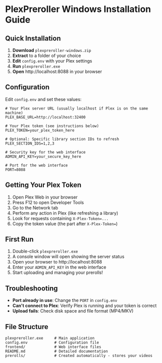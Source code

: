 # PlexPreroller Windows Installation Guide

## Quick Installation

1. **Download** `plexpreroller-windows.zip`
2. **Extract** to a folder of your choice
3. **Edit** `config.env` with your Plex settings
4. **Run** `plexpreroller.exe`
5. **Open** http://localhost:8088 in your browser

## Configuration

Edit `config.env` and set these values:

```env
# Your Plex server URL (usually localhost if Plex is on the same machine)
PLEX_BASE_URL=http://localhost:32400

# Your Plex token (see instructions below)
PLEX_TOKEN=your_plex_token_here

# Optional: Specific library section IDs to refresh
PLEX_SECTION_IDS=1,2,3

# Security key for the web interface
ADMIN_API_KEY=your_secure_key_here

# Port for the web interface
PORT=8088
```

## Getting Your Plex Token

1. Open Plex Web in your browser
2. Press F12 to open Developer Tools
3. Go to the Network tab
4. Perform any action in Plex (like refreshing a library)
5. Look for requests containing `X-Plex-Token=...`
6. Copy the token value (the part after `X-Plex-Token=`)

## First Run

1. Double-click `plexpreroller.exe`
2. A console window will open showing the server status
3. Open your browser to http://localhost:8088
4. Enter your `ADMIN_API_KEY` in the web interface
5. Start uploading and managing your prerolls!

## Troubleshooting

- **Port already in use**: Change the `PORT` in `config.env`
- **Can't connect to Plex**: Verify Plex is running and your token is correct
- **Upload fails**: Check disk space and file format (MP4/MKV)

## File Structure

```
plexpreroller.exe     # Main application
config.env            # Configuration file
frontend/             # Web interface files
README.md             # Detailed documentation
prerolls/             # Created automatically - stores your videos
```
